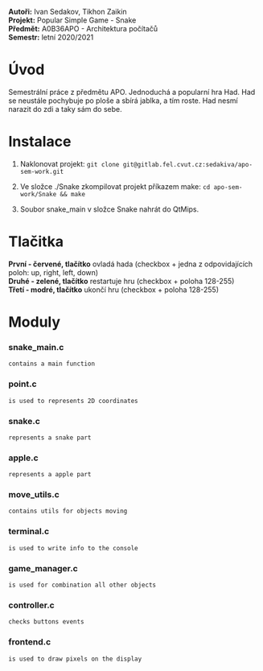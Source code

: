 **Autoři:** Ivan Sedakov, Tikhon Zaikin  
**Projekt:** Popular Simple Game - Snake  
**Předmět:** A0B36APO - Architektura počítačů  
**Semestr:** letní 2020/2021  
           

Úvod
====

Semestrální práce z předmětu APO. Jednoduchá a popularní hra Had.
Had se neustále pochybuje po ploše a sbírá jablka, a tím roste.
Had nesmí narazit do zdi a taky sám do sebe. 

Instalace
=========

1.  Naklonovat projekt: 
	```git clone git@gitlab.fel.cvut.cz:sedakiva/apo-sem-work.git```

2.  Ve složce ./Snake zkompilovat projekt příkazem make: 
        ```cd apo-sem-work/Snake && make```

3.  Soubor snake_main v složce Snake nahrát do QtMips.

Tlačitka
========

**První - červené, tlačítko** ovladá hada (checkbox + jedna z odpovidajících poloh: up, right, left, down)  
**Druhé - zelené, tlačítko** restartuje hru (checkbox + poloha 128-255)  
**Třetí - modré, tlačítko** ukončí hru (checkbox + poloha 128-255)  

Moduly
======

### snake_main.c ###
	contains a main function
	
### point.c ###
	is used to represents 2D coordinates
	
### snake.c ###
	represents a snake part
	
### apple.c ###
	represents a apple part
	
### move_utils.c ###
	contains utils for objects moving
	
### terminal.c ###
	is used to write info to the console
	
### game_manager.c ###
	is used for combination all other objects
	
### controller.c ###
	checks buttons events
	
### frontend.c ###
	is used to draw pixels on the display
